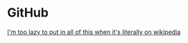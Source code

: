 # GitHub

[I'm too lazy to put in all of this when it's literally on wikipedia](https://en.wikipedia.org/wiki/GitHub)
